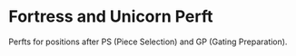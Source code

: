 # Fortress and Unicorn Perft

Perfts for positions after PS (Piece Selection) and GP (Gating Preparation).
